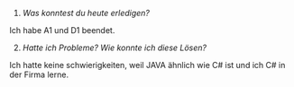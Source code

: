 1. *Was konntest du heute erledigen?*
 
Ich habe A1 und D1 beendet.
 
2. *Hatte ich Probleme? Wie konnte ich diese Lösen?*

Ich hatte keine schwierigkeiten, weil JAVA ähnlich wie C# ist und ich C# in der Firma lerne.
 